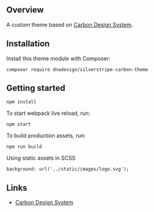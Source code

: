 ## Overview

A custom theme based on [Carbon Design System](http://www.carbondesignsystem.com/).

## Installation

Install this theme module with Composer:

```
composer require dnadesign/silverstripe-carbon-theme
```

## Getting started

```
npm install
```

To start webpack live reload, run:

```
npm start
```

To build production assets, run:

```
npm run build
```

Using static assets in SCSS

```
background: url('../static/images/logo.svg');
```

## Links

- [Carbon Design System](http://www.carbondesignsystem.com/)
